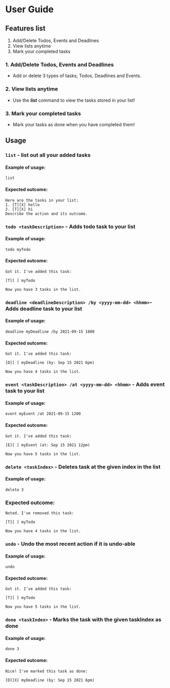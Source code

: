 # User Guide

## Features list
1. Add/Delete Todos, Events and Deadlines
2. View lists anytime
3. Mark your completed tasks


### 1. Add/Delete Todos, Events and Deadlines

- Add or delete 3 types of tasks; Todos, Deadlines and Events.


### 2. View lists anytime

- Use the **_list_** command to view the tasks stored in your list!

### 3. Mark your completed tasks

- Mark your tasks as done when you have completed them!

## Usage

### `list` - list out all your added tasks
#### Example of usage:

`list`

#### Expected outcome:
```
Here are the tasks in your list:
1. [T][X] hello
2. [T][X] hi
Describe the action and its outcome.
```

### `todo <taskDescription>` - Adds todo task to your list

#### Example of usage: 

`todo myTodo`

#### Expected outcome:
```
Got it. I've added this task:

[T][ ] myTodo

Now you have 3 tasks in the list.
```

### `deadline <deadlineDescription> /by <yyyy-mm-dd> <hhmm>`- Adds deadline task to your list
#### Example of usage:
`deadline myDeadline /by 2021-09-15 1800`
 
#### Expected outcome:
```
Got it. I've added this task:

[D][ ] myDeadline (by: Sep 15 2021 6pm)

Now you have 4 tasks in the list.
```

### `event <taskDescription> /at <yyyy-mm-dd> <hhmm>` - Adds event task to your list 

#### Example of usage:
`event myEvent /at 2021-09-15 1200`

#### Expected outcome:
```
Got it. I've added this task:

[E][ ] myEvent (at: Sep 15 2021 12pm)

Now you have 5 tasks in the list.
```

### `delete <taskIndex>` - Deletes task at the given index in the list

#### Example of usage:
`delete 3`

### Expected outcome:
```
Noted. I've removed this task:

[T][ ] myTodo

Now you have 4 tasks in the list.
```

### `undo` - Undo the most recent action if it is undo-able

#### Example of usage:
`undo`

#### Expected outcome:
```
Got it. I've added this task:

[T][ ] myTodo

Now you have 5 tasks in the list.
```
### `done <taskIndex>` - Marks the task with the given taskIndex as done

#### Example of usage:
`done 3`

#### Expected outcome:
```
Nice! I've marked this task as done:

[D][X] myDeadline (by: Sep 15 2021 6pm)
```